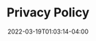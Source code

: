 ---
title: Privacy Policy
description: Our privacy policy.
toc: true
authors: []
tags: []
categories: []
series: []
date: 2022-03-19T01:03:14-04:00
lastmod: 2022-03-19T01:03:14-04:00
featuredVideo:
featuredImage:
draft: false
weight: 10
---